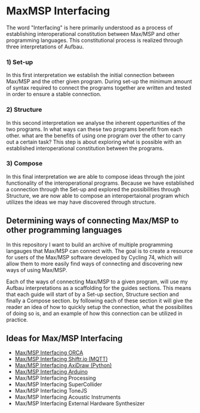 # MaxMSP Interfacing
The word "Interfacing" is here primarily understood as a process of establishing interoperational constitution between Max/MSP and other programming languages. This constitutional process is realized through three interpretations of Aufbau.

### 1) Set-up
In this first interpretation we establish the initial connection between Max/MSP and the other given program. During set-up the minimum amount of syntax required to connect the programs together are written and tested in order to ensure a stable connection.

### 2) Structure
In this second interpretation we analyse the inherent oppertunities of the two programs. In what ways can these two programs benefit from each other. what are the benefits of using one program over the other to carry out a certain task? This step is about exploring what is possible with an established interoperational constitution between the programs.

### 3) Compose
In this final interpretation we are able to compose ideas through the joint functionality of the interoperational programs. Because we have established a connection through the Set-up and explored the possibilities through Structure, we are now able to compose an interopertaional program which utilizes the ideas we may have discovered through structure.

## Determining ways of connecting Max/MSP to other programming languages
In this repository I want to build an archive of multiple programming langauges that Max/MSP can connect with. The goal is to create a resource for users of the Max/MSP software developed by Cycling 74, which will allow them to more easily find ways of connecting and discovering new ways of using Max/MSP.

Each of the ways of connecting Max/MSP to a given program, will use my Aufbau interpretations as a scaffolding for the guides sections. This means that each guide will start of by a Set-up section, Structure section and finally a Compose section. by following each of these section it will give the reader an idea of how to quickly setup the connection, what the possibilites of doing so is, and an example of how this connection can be utilized in practice. 

## Ideas for Max/MSP Interfacing
- [Max/MSP Interfacing ORCA](https://github.com/L4COUR/Aufbau/tree/master/MaxMSP%20Aufbau%20ORCA)
- [Max/MSP Interfacing Shiftr.io (MQTT)](https://github.com/L4COUR/Aufbau/tree/master/MaxMSP%20Aufbau%20Shiftr.io%20-%20MQTT)
- [Max/MSP Interfacing AxiDraw (Python)](https://github.com/L4COUR/Aufbau/tree/master/MaxMSP%20Aufbau%20AxiDraw%20(Python))
- [Max/MSP Interfacing Arduino](https://github.com/L4COUR/Aufbau/tree/master/MaxMSP%20Aufbau%20Arduino)
- Max/MSP Interfacing Processing
- Max/MSP Interfacing SuperCollider
- Max/MSP Interfacing ToneJS
- Max/MSP Interfacing Acoustic Instruments
- Max/MSP Interfacing External Hardware Synthesizer

